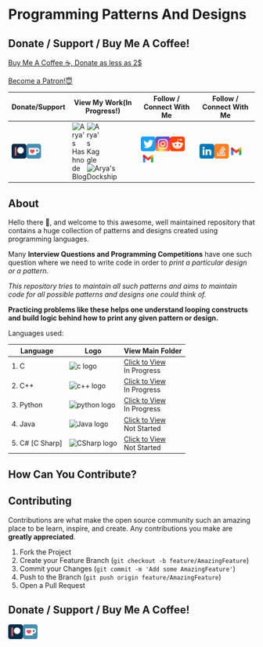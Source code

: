 # Programming Patterns And Designs

## Donate / Support / Buy Me A Coffee!

<a href="https://ko-fi.com/aryashah">Buy Me A Coffee ☕, Donate as less as 2$</a>

<a href="https://www.patreon.com/bePatron?u=45451225" data-patreon-widget-type="become-patron-button">Become a Patron!😇</a>

|Donate/Support|View My Work(In Progress!)|Follow / Connect With Me|Follow / Connect With Me|
|-----|-----|-----|-----|
|<a href="https://www.patreon.com/bePatron?u=45451225"><img align="left" alt="Arya Shah - Patreon" width="30px" src="https://github.com/edent/SuperTinyIcons/blob/master/images/svg/patreon.svg" /></a><a href="https://ko-fi.com/aryashah"><img align="left" alt="Arya Shah - Ko-Fi" width="30px" src="https://github.com/edent/SuperTinyIcons/blob/master/images/svg/ko-fi.svg" /></a>|<a href="https://aryashah.hashnode.dev"><img align="left" alt="Arya's Hashnode Blog" width="30px" src="https://github.com/aryashah2k/aryashah2k/blob/main/assets/hashnode.svg" /></a><a href="https://www.kaggle.com/aryashah2k"><img align="left" alt="Arya's Kaggle" width="30px" src="https://github.com/aryashah2k/aryashah2k/blob/main/assets/kaggle-icon.svg" /></a><a href="https://dockship.io/author/aryash-095"><img align="left" alt="Arya's Dockship" width="80px" src="https://github.com/aryashah2k/aryashah2k/blob/main/assets/dockship-logo.png" /></a>|<a href="https://twitter.com/aryashah2k"><img align="left" alt="Arya Shah - Twitter" width="30px" src="https://github.com/edent/SuperTinyIcons/blob/master/images/svg/twitter.svg" /></a><a href="https://www.instagram.com/arya_shah_00/"><img align="left" alt="Arya's Instagram" width="30px" src="https://github.com/edent/SuperTinyIcons/blob/master/images/svg/instagram.svg" /></a><a href="https://www.reddit.com/user/aryashah2k/"><img align="left" alt="Arya's Reddit" width="30px" src="https://github.com/edent/SuperTinyIcons/blob/master/images/svg/reddit.svg" /></a><a href="mailto:aryashah2k@gmail.com"><img align="left" alt="Arya's Person Email" width="30px" src="https://github.com/edent/SuperTinyIcons/blob/master/images/svg/gmail.svg" /></a>|<a href="https://www.linkedin.com/in/arya--shah/"><img align="left" alt="Arya's LinkedIn" width="30px" src="https://github.com/edent/SuperTinyIcons/blob/master/images/svg/linkedin.svg" /></a><a href="https://stackoverflow.com/users/13949231/aryashah2k"><img align="left" alt="Arya's Stackoverlfow" width="30px" src="https://github.com/edent/SuperTinyIcons/blob/master/images/svg/stackoverflow.svg"/></a><a href="mailto:arya.shah82@nmims.edu.in"><img align="left" alt="Arya's Institute Email" width="30px" src="https://github.com/edent/SuperTinyIcons/blob/master/images/svg/gmail.svg" /></a>|


## About

Hello there 👋, and welcome to this awesome, well maintained repository that contains a huge collection of patterns and designs created using programming languages.

Many **Interview Questions and Programming Competitions** have one such question where we need to write code in order to *print a particular design or a pattern.*

*This repository tries to maintain all such patterns and aims to maintain code for all possible patterns and designs one could think of.*

**Practicing problems like these helps one understand looping constructs and build logic behind how to print any given pattern or design.**

Languages used:

| Language | Logo | View Main Folder |
|--------| --------- | ---------- |
| 1. C | ![c logo](https://github.com/aryashah2k/Programming-Patterns-And-Designs/blob/main/assets/c%20logo.png) | <a href="https://github.com/aryashah2k/Programming-Patterns-And-Designs/tree/main/C%20Pattern%20Programs">Click to View</a> <br> In Progress |
| 2. C++ | ![c++ logo](https://github.com/aryashah2k/Programming-Patterns-And-Designs/blob/main/assets/c%2B%2B%20logo.png) | <a href="https://github.com/aryashah2k/Programming-Patterns-And-Designs/tree/main/C%2B%2B%20Pattern%20Programs">Click to View</a> <br> In Progress |
| 3. Python | ![python logo](https://github.com/aryashah2k/Programming-Patterns-And-Designs/blob/main/assets/python%20logo.png) | <a href="https://github.com/aryashah2k/Programming-Patterns-And-Designs/tree/main/Python%20Pattern%20Programs">Click to View</a> <br> In Progress |
| 4. Java | ![Java logo](https://github.com/aryashah2k/Printing-Pattern-Programs/blob/main/assets/Java%20Logo.jpg) | <a href="https://github.com/aryashah2k/Printing-Pattern-Programs/tree/main/Java%20Pattern%20Programs">Click to View</a> <br> Not Started |
| 5. C# [C Sharp] | ![CSharp logo](https://github.com/aryashah2k/Printing-Pattern-Programs/blob/main/assets/CSharp%20Logo.jpg) | <a href="https://github.com/aryashah2k/Printing-Pattern-Programs/tree/main/C%23%20Pattern%20Programs">Click to View</a> <br> Not Started |

## How Can You Contribute?

## Contributing

Contributions are what make the open source community such an amazing place to be learn, inspire, and create. Any contributions you make are **greatly appreciated**.

1. Fork the Project
2. Create your Feature Branch (`git checkout -b feature/AmazingFeature`)
3. Commit your Changes (`git commit -m 'Add some AmazingFeature'`)
4. Push to the Branch (`git push origin feature/AmazingFeature`)
5. Open a Pull Request

## Donate / Support / Buy Me A Coffee!

<a href="https://www.patreon.com/bePatron?u=45451225">
<img align="left" alt="Arya Shah | Patreon" width="30px" src="https://github.com/edent/SuperTinyIcons/blob/master/images/svg/patreon.svg" />
</a>	

<a href="https://ko-fi.com/aryashah">
<img align="left" alt="Arya Shah | Ko-Fi" width="30px" src="https://github.com/edent/SuperTinyIcons/blob/master/images/svg/ko-fi.svg" />
</a>
<br>
	